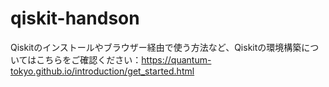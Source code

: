 # qiskit-handson

Qiskitのインストールやブラウザー経由で使う方法など、Qiskitの環境構築についてはこちらをご確認ください：https://quantum-tokyo.github.io/introduction/get_started.html